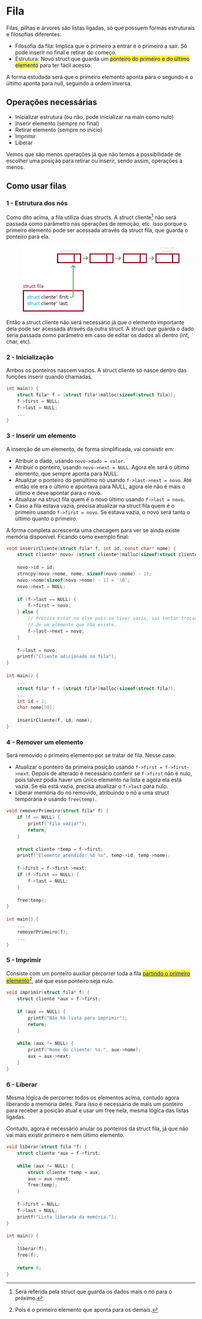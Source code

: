 # Fila

Filas, pilhas e árvores são listas ligadas, só que possuem formas estruturais e filosofias diferentes:

* Filosofia da fila: Implica que o primeiro a entrar é o primeiro a sair. Só pode inserir no final e retirar do começo.
* Estrutura: Novo struct que guarda um <mark style="color:blue;">ponteiro do primeiro e do último elemento</mark> para ter fácil acesso.

A forma estudada será que o primeiro elemento aponta para o segundo e o último aponta para null, seguindo a ordem inversa.

## Operações necessárias

* Inicializar estrutura (ou não, pode inicializar na main como nulo)
* Inserir elemento (sempre no final)
* Retirar elemento (sempre no início)
* Imprimir
* Liberar

Vemos que são menos operações já que não temos a possibilidade de escolher uma posição para retirar ou inserir, sendo assim, operações a menos.

## Como usar filas

### 1 - Estrutura dos nós

Como dito acima, a fila utiliza duas structs. A struct cliente[^1] não será passada como parâmetro nas operações de remoção, etc. Isso porque o primeiro elemento pode ser acessada através da struct fila, que guarda o ponteiro para ela.

<figure><img src="../../.gitbook/assets/representacao de fila em estruturas.png" alt=""><figcaption></figcaption></figure>

Então a struct cliente não será necessário já que o elemento importante dela pode ser acessada através da outra struct. A struct que guarda o dado seria passada como parâmetro em caso de editar os dados ali dentro (int, char, etc).

### 2 - Inicialização

Ambos os ponteiros nascem vazios. A struct cliente só nasce dentro das funções inserir quando chamadas.

```c
int main() {
    struct fila* f = (struct fila*)malloc(sizeof(struct fila));
    f->first = NULL;
    f->last = NULL;
    ...
}
```

### 3 - Inserir um elemento

A inserção de um elemento, de forma simplificada, vai consistir em:

* Atribuir o dado, usando `novo->dado = valor`.
* Atribuir o ponteiro, usando `novo->next = NULL`. Agora ele será o último elemento, que sempre aponta para NULL.
* Atualizar o ponteiro do penúltimo nó usando `f->last->next = novo`. Até então ele era o último e apontava para NULL, agora ele não é mais o último e deve apontar para o novo.
* Atualizar na struct fila quem é o novo último usando `f->last = novo`.
* Caso a fila estava vazia, precisa atualizar na struct fila quem é o primeiro usando `f->first = novo`. Se estava vazia, o novo será tanto o último quanto o primeiro.

A forma completa acrescenta uma checagem para ver se ainda existe memória disponível. Ficando como exemplo final:

```c
void inserirCliente(struct fila* f, int id, const char* nome) {
    struct cliente* novo= (struct cliente*)malloc(sizeof(struct cliente));
    
    novo->id = id;
    strncpy(novo->nome, nome, sizeof(novo->nome) - 1);
    novo->nome[sizeof(novo->nome) - 1] = '\0';
    novo->next = NULL;
    
    if (f->last == NULL) {
        f->first = novo;
    } else {
        // Precisa estar no else pois se tiver vazia, vai tentar trocar o ponteiro
        // de um elemento que não existe. 
        f->last->next = novo;
    }
    
    f->last = novo;
    printf("Cliente adicionado na fila");
}

int main() {
    ...
    struct fila* f = (struct fila*)malloc(sizeof(struct fila));
    ...
    int id = 1;
    char nome[50];
    
    inserirCliente(f, id, nome);
}
```

### 4 - Remover um elemento

Será removido o primeiro elemento por se tratar de fila. Nesse caso:

* Atualizar o ponteiro da primeira posição usando `f->first = f->first->next`. Depois de alterado é necessário conferir se `f->first` não é nulo, pois talvez podia haver um único elemento na lista e agora ela está vazia. Se ela está vazia, precisa atualizar o `f->last` para nulo.
* Liberar memória do nó removido, atribuindo o nó a uma struct temporária e usando `free(temp)`.

```c
void removerPrimeiro(struct fila* f) {
    if (f == NULL) {
        printf("Fila vazia!");
        return;
    }
    
    struct cliente *temp = f->first;
    printf("Elemento atendido: %d %s", temp->id, temp->nome);
    
    f->first = f->first->next;
    if (f->first == NULL) {
        f->last = NULL;
    }
    
    free(temp);
}

int main() {
    ...
    removerPrimeiro(f);
    ...
}
```

### 5 - Imprimir

Consiste com um ponteiro auxiliar percorrer toda a fila [<mark style="color:blue;">partindo o primeiro elemento</mark>](#user-content-fn-2)[^2], até que esse ponteiro seja nulo.

```c
void imprimir(struct fila* f) {
    struct cliente *aux = f->first;
    
    if (aux == NULL) {
        printf("Não há lista para imprimir");
        return;
    }
    
    while (aux != NULL) {
        printf("Nome do cliente: %s.", aux->nome);
        aux = aux->next;
    }
}
```

### 6 - Liberar

Mesma lógica de percorrer todos os elementos acima, contudo agora liberando a memória deles. Para isso é necessário de mais um ponteiro para receber a posição atual e usar um free nela, mesma lógica das listas ligadas.

Contudo, agora é necessário anular os ponteiros da struct fila, já que não vai mais existir primeiro e nem último elemento.

```c
void liberar(struct fila *f) {
    struct cliente *aux = f->first;
    
    while (aux != NULL) {
        struct cliente *temp = aux;
        aux = aux->next;
        free(temp);
    }
    
    f->first = NULL;
    f->last = NULL;
    printf("Lista liberada da memória.");
}

int main() {
    ...
    liberar(f);
    free(f);
    
    return 0;
}
```

[^1]: Será referida pela struct que guarda os dados mais o nó para o próximo.

[^2]: Pois é o primeiro elemento que aponta para os demais.
